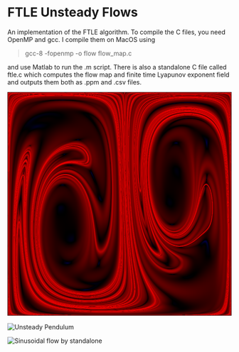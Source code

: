 # FTLE Unsteady Flows
An implementation of the FTLE algorithm. To compile the C files, you need OpenMP and gcc. I compile them on MacOS using

> gcc-8 -fopenmp -o flow flow_map.c

and use Matlab to run the .m script. There is also a standalone C file called ftle.c which computes the flow map and finite time Lyapunov exponent field and outputs them both as .ppm and .csv files.

![Double Gyre made by standalone](Generated%20Images/Double%20Gyre/ftle3.png)

![Unsteady Pendulum](Generated%20Images/Unsteady%20Pendulum%20Flow/augend.png)

![Sinusoidal flow by standalone](Generated%20Images/Double%20Gyre/sinusoidal_ftle.png)
